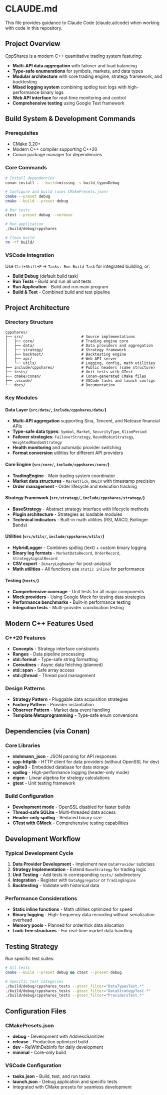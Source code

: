 # CLAUDE.md

This file provides guidance to Claude Code (claude.ai/code) when working with code in this repository.

## Project Overview

CppShares is a modern C++ quantitative trading system featuring:
- **Multi-API data aggregation** with failover and load balancing
- **Type-safe enumerations** for symbols, markets, and data types
- **Modular architecture** with core trading engine, strategy framework, and backtesting
- **Mixed logging system** combining spdlog text logs with high-performance binary logs
- **Web API interface** for real-time monitoring and control
- **Comprehensive testing** using Google Test framework

## Build System & Development Commands

### Prerequisites
- CMake 3.20+
- Modern C++ compiler supporting C++20
- Conan package manager for dependencies

### Core Commands
```bash
# Install dependencies
conan install . --build=missing -s build_type=Debug

# Configure and build (uses CMakePresets.json)
cmake --preset debug
cmake --build --preset debug

# Run tests
ctest --preset debug --verbose

# Run application
./build/debug/cppshares

# Clean build
rm -rf build/
```

### VSCode Integration
Use `Ctrl+Shift+P` → `Tasks: Run Build Task` for integrated building, or:
- **Build Debug** (default build task)
- **Run Tests** - Build and run all unit tests  
- **Run Application** - Build and run main program
- **Build & Test** - Combined build and test pipeline

## Project Architecture

### Directory Structure
```
cppshares/
├── src/                          # Source implementations
│   ├── core/                     # Trading engine core
│   ├── data/                     # Data providers and aggregation
│   ├── strategy/                 # Strategy framework
│   ├── backtest/                 # Backtesting engine
│   ├── api/                      # Web API server
│   └── utils/                    # Logging, config, math utilities
├── include/cppshares/            # Public headers (same structure)
├── tests/                        # Unit tests with GTest
├── cmake/conan/                  # Conan-generated CMake files
├── .vscode/                      # VSCode tasks and launch configs
└── docs/                         # Documentation
```

### Key Modules

#### Data Layer (`src/data/`, `include/cppshares/data/`)
- **Multi-API aggregation** supporting Sina, Tencent, and Netease financial APIs
- **Type-safe data types**: `Symbol`, `Market`, `SecurityType`, `KlinePeriod` 
- **Failover strategies**: `FailoverStrategy`, `RoundRobinStrategy`, `WeightedRandomStrategy`
- **Health monitoring** and automatic provider switching
- **Format conversion** utilities for different API providers

#### Core Engine (`src/core/`, `include/cppshares/core/`)  
- **TradingEngine** - Main trading system coordinator
- **Market data structures** - `MarketTick`, `OHLCV` with timestamp precision
- **Order management** - Order lifecycle and execution tracking

#### Strategy Framework (`src/strategy/`, `include/cppshares/strategy/`)
- **BaseStrategy** - Abstract strategy interface with lifecycle methods
- **Plugin architecture** - Strategies as loadable modules  
- **Technical indicators** - Built-in math utilities (RSI, MACD, Bollinger Bands)

#### Utilities (`src/utils/`, `include/cppshares/utils/`)
- **HybridLogger** - Combines spdlog (text) + custom binary logging
- **Binary log formats** - `MarketDataRecord`, `OrderRecord`, `StrategySignalRecord`
- **CSV export** - `BinaryLogReader` for post-analysis
- **Math utilities** - All functions use `static inline` for performance

#### Testing (`tests/`)
- **Comprehensive coverage** - Unit tests for all major components
- **Mock providers** - Using Google Mock for testing data strategies
- **Performance benchmarks** - Built-in performance testing
- **Integration tests** - Multi-provider coordination testing

## Modern C++ Features Used

### C++20 Features
- **Concepts** - Strategy interface constraints
- **Ranges** - Data pipeline processing  
- **std::format** - Type-safe string formatting
- **Coroutines** - Async data fetching (planned)
- **std::span** - Safe array access
- **std::jthread** - Thread pool management

### Design Patterns
- **Strategy Pattern** - Pluggable data acquisition strategies
- **Factory Pattern** - Provider instantiation  
- **Observer Pattern** - Market data event handling
- **Template Metaprogramming** - Type-safe enum conversions

## Dependencies (via Conan)

### Core Libraries
- **nlohmann_json** - JSON parsing for API responses
- **cpp-httplib** - HTTP client for data providers (without OpenSSL for dev)
- **sqlite3** - Embedded database for data storage
- **spdlog** - High-performance logging (header-only mode)
- **eigen** - Linear algebra for strategy calculations
- **gtest** - Unit testing framework

### Build Configuration
- **Development mode** - OpenSSL disabled for faster builds
- **Thread-safe SQLite** - Multi-threaded data access
- **Header-only spdlog** - Reduced binary size
- **GTest with GMock** - Comprehensive testing capabilities

## Development Workflow

### Typical Development Cycle
1. **Data Provider Development** - Implement new `DataProvider` subclass
2. **Strategy Implementation** - Extend `BaseStrategy` for trading logic
3. **Unit Testing** - Add tests in corresponding `tests/` subdirectory
4. **Integration** - Register with `DataAggregator` or `TradingEngine`
5. **Backtesting** - Validate with historical data

### Performance Considerations
- **Static inline functions** - Math utilities optimized for speed
- **Binary logging** - High-frequency data recording without serialization overhead
- **Memory pools** - Planned for order/tick data allocation
- **Lock-free structures** - For real-time market data handling

## Testing Strategy

Run specific test suites:
```bash
# All tests
cmake --build --preset debug && ctest --preset debug

# Specific test categories  
./build/debug/cppshares_tests --gtest_filter="DataTypesTest.*"
./build/debug/cppshares_tests --gtest_filter="DataStrategyTest.*"
./build/debug/cppshares_tests --gtest_filter="ProvidersTest.*"
```

## Configuration Files

### CMakePresets.json
- **debug** - Development with AddressSanitizer
- **release** - Production optimized build
- **dev** - RelWithDebInfo for daily development  
- **minimal** - Core-only build

### VSCode Configuration
- **tasks.json** - Build, test, and run tasks
- **launch.json** - Debug application and specific tests
- Integrated with CMake presets for seamless development